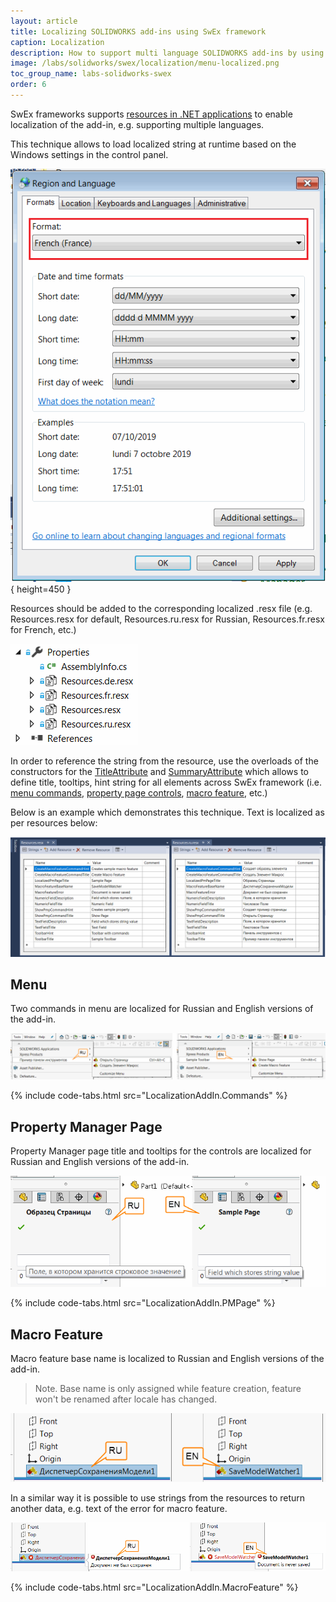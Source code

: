 ```yaml
---
layout: article
title: Localizing SOLIDWORKS add-ins using SwEx framework
caption: Localization
description: How to support multi language SOLIDWORKS add-ins by using of localized resources in SwEx framework
image: /labs/solidworks/swex/localization/menu-localized.png
toc_group_name: labs-solidworks-swex
order: 6
---
```

SwEx frameworks supports [resources in .NET applications](https://docs.microsoft.com/en-us/dotnet/framework/resources/index) to enable localization of the add-in, e.g. supporting multiple languages.

This technique allows to load localized string at runtime based on the Windows settings in the control panel.

![Region and language page in Control Panel](region-format.png){ height=450 }

Resources should be added to the corresponding localized .resx file (e.g. Resources.resx for default, Resources.ru.resx for Russian, Resources.fr.resx for French, etc.)

![Resource files in the solutions](resource-files.png)

In order to reference the string from the resource, use the overloads of the constructors for the [TitleAttribute](https://docs.codestack.net/swex/common/html/M_CodeStack_SwEx_Common_Attributes_TitleAttribute__ctor_1.htm) and [SummaryAttribute](https://docs.codestack.net/swex/common/html/M_CodeStack_SwEx_Common_Attributes_SummaryAttribute__ctor_1.htm) which allows to define title, tooltips, hint string for all elements across SwEx framework (i.e. [menu commands](#menu), [property page controls](#property-manager-page), [macro feature](#macro-feature), etc.)

Below is an example which demonstrates this technique. Text is localized as per resources below:

![Localized resource files in the Visual Studio](visual-studio-resources.png)

## Menu

Two commands in menu are localized for Russian and English versions of the add-in.

![Localized menu commands](menu-localized.png)

{% include code-tabs.html src="LocalizationAddIn.Commands" %}

## Property Manager Page

Property Manager page title and tooltips for the controls are localized for Russian and English versions of the add-in.

![Localized Property Manager Page](property-page-localized.png)

{% include code-tabs.html src="LocalizationAddIn.PMPage" %}

## Macro Feature

Macro feature base name is localized to Russian and English versions of the add-in.

> Note. Base name is only assigned while feature creation, feature won't be renamed after locale has changed.

![Localized Macro Feature base name](macro-feature-localized.png)

In a similar way it is possible to use strings from the resources to return another data, e.g. text of the error for macro feature.

![Localized macro feature error](macro-feature-error-localized.png)

{% include code-tabs.html src="LocalizationAddIn.MacroFeature" %}
